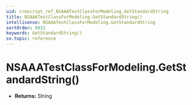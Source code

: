 ```yaml
---
uid: crmscript_ref_NSAAATestClassForModeling_GetStandardString
title: NSAAATestClassForModeling.GetStandardString()
intellisense: NSAAATestClassForModeling.GetStandardString
sortOrder: 8931
keywords: GetStandardString()
so.topic: reference
---
```


# NSAAATestClassForModeling.GetStandardString()

* **Returns:** String


